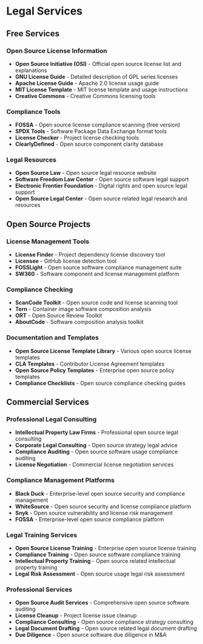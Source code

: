 # Legal Services

## Free Services

### Open Source License Information
- **Open Source Initiative (OSI)** - Official open source license list and explanations
- **GNU License Guide** - Detailed description of GPL series licenses
- **Apache License Guide** - Apache 2.0 license usage guide
- **MIT License Template** - MIT license template and usage instructions
- **Creative Commons** - Creative Commons licensing tools

### Compliance Tools
- **FOSSA** - Open source license compliance scanning (free version)
- **SPDX Tools** - Software Package Data Exchange format tools
- **License Checker** - Project license checking tools
- **ClearlyDefined** - Open source component clarity database

### Legal Resources
- **Open Source Law** - Open source legal resource website
- **Software Freedom Law Center** - Open source software legal support
- **Electronic Frontier Foundation** - Digital rights and open source legal support
- **Open Source Legal Center** - Open source related legal research and resources

## Open Source Projects

### License Management Tools
- **License Finder** - Project dependency license discovery tool
- **Licensee** - GitHub license detection tool
- **FOSSLight** - Open source software compliance management suite
- **SW360** - Software component and license management platform

### Compliance Checking
- **ScanCode Toolkit** - Open source code and license scanning tool
- **Tern** - Container image software composition analysis
- **ORT** - Open Source Review Toolkit
- **AboutCode** - Software composition analysis toolkit

### Documentation and Templates
- **Open Source License Template Library** - Various open source license templates
- **CLA Templates** - Contributor License Agreement templates
- **Open Source Policy Templates** - Enterprise open source policy templates
- **Compliance Checklists** - Open source compliance checking guides

## Commercial Services

### Professional Legal Consulting
- **Intellectual Property Law Firms** - Professional open source legal consulting
- **Corporate Legal Consulting** - Open source strategy legal advice
- **Compliance Auditing** - Open source software usage compliance auditing
- **License Negotiation** - Commercial license negotiation services

### Compliance Management Platforms
- **Black Duck** - Enterprise-level open source security and compliance management
- **WhiteSource** - Open source security and license compliance platform
- **Snyk** - Open source vulnerability and license risk management
- **FOSSA** - Enterprise-level open source compliance platform

### Legal Training Services
- **Open Source License Training** - Enterprise open source license training
- **Compliance Training** - Open source software compliance training
- **Intellectual Property Training** - Open source related intellectual property training
- **Legal Risk Assessment** - Open source usage legal risk assessment

### Professional Services
- **Open Source Audit Services** - Comprehensive open source software auditing
- **License Cleanup** - Project license issue cleanup
- **Compliance Consulting** - Open source compliance strategy consulting
- **Legal Document Drafting** - Open source related legal document drafting
- **Due Diligence** - Open source software due diligence in M&A